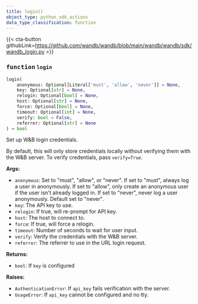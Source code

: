 ```yaml
---
title: login()
object_type: python_sdk_actions
data_type_classification: function
---
```


{{< cta-button githubLink=https://github.com/wandb/wandb/blob/main/wandb/wandb/sdk/wandb_login.py >}}




### <kbd>function</kbd> `login`

```python
login(
    anonymous: Optional[Literal['must', 'allow', 'never']] = None,
    key: Optional[str] = None,
    relogin: Optional[bool] = None,
    host: Optional[str] = None,
    force: Optional[bool] = None,
    timeout: Optional[int] = None,
    verify: bool = False,
    referrer: Optional[str] = None
) → bool
```

Set up W&B login credentials. 

By default, this will only store credentials locally without verifying them with the W&B server. To verify credentials, pass `verify=True`. 



**Args:**
 
 - `anonymous`:  Set to "must", "allow", or "never".  If set to "must", always log a user in anonymously. If set to  "allow", only create an anonymous user if the user  isn't already logged in. If set to "never", never log a  user anonymously. Default set to "never". 
 - `key`:  The API key to use. 
 - `relogin`:  If true, will re-prompt for API key. 
 - `host`:  The host to connect to. 
 - `force`:  If true, will force a relogin. 
 - `timeout`:  Number of seconds to wait for user input. 
 - `verify`:  Verify the credentials with the W&B server. 
 - `referrer`:  The referrer to use in the URL login request. 





**Returns:**
 
 - `bool`:  If `key` is configured 



**Raises:**
 
 - `AuthenticationError`:  If `api_key` fails verification with the server. 
 - `UsageError`:  If `api_key` cannot be configured and no tty. 
